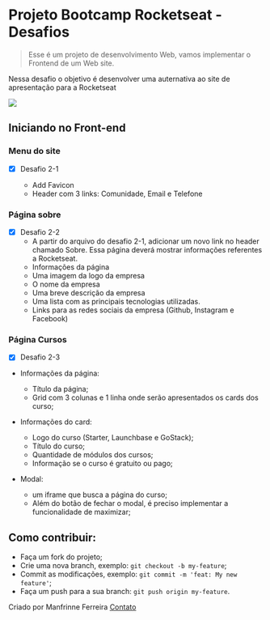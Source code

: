 # Projeto Bootcamp Rocketseat - Desafios

> Esse é um projeto de desenvolvimento Web, vamos implementar o Frontend de um Web site.

Nessa desafio o objetivo é desenvolver uma auternativa ao site de apresentação para a Rocketseat

![](public/showProject.gif)

## Iniciando no Front-end

### Menu do site

- [x] Desafio 2-1

  - Add Favicon
  - Header com 3 links: Comunidade, Email e Telefone

### Página sobre

- [x] Desafio 2-2
  - A partir do arquivo do desafio 2-1, adicionar um novo link no header chamado Sobre. Essa página deverá mostrar informações referentes a Rocketseat.
  - Informações da página
  - Uma imagem da logo da empresa
  - O nome da empresa
  - Uma breve descrição da empresa
  - Uma lista com as principais tecnologias utilizadas.
  - Links para as redes sociais da empresa (Github, Instagram e Facebook)

### Página Cursos

- [x] Desafio 2-3

- Informações da página:
  - Título da página;
  - Grid com 3 colunas e 1 linha onde serão apresentados os cards dos curso;

- Informações do card:
  - Logo do curso (Starter, Launchbase e GoStack);
  - Título do curso;
  - Quantidade de módulos dos cursos;
  - Informação se o curso é gratuito ou pago;

- Modal:
  - um iframe que busca a página do curso;
  - Além do botão de fechar o modal, é preciso implementar a funcionalidade de maximizar;
  
## Como contribuir:

-  Faça um fork do projeto;
-  Crie uma nova branch, exemplo: `git checkout -b my-feature`;
-  Commit as modificações, exemplo: `git commit -m 'feat: My new feature'`;
-  Faça um push para a sua branch: `git push origin my-feature`.

Criado por Manfrinne Ferreira [Contato](https://www.linkedin.com/in/manfrinne-ferreira-6033121a7/)